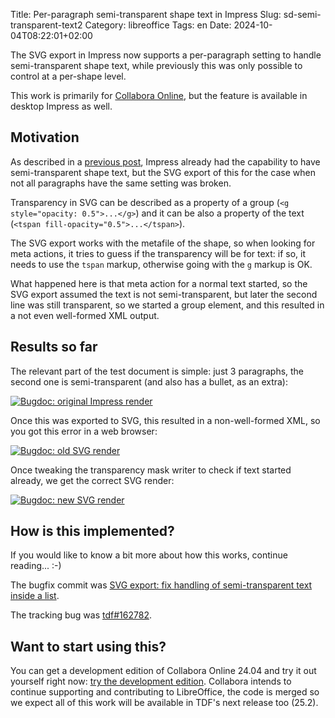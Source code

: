 Title: Per-paragraph semi-transparent shape text in Impress
Slug: sd-semi-transparent-text2
Category: libreoffice
Tags: en
Date: 2024-10-04T08:22:01+02:00

The SVG export in Impress now supports a per-paragraph setting to handle semi-transparent shape
text, while previously this was only possible to control at a per-shape level.

This work is primarily for [Collabora Online](https://www.collaboraonline.com/), but the feature is
available in desktop Impress as well.

## Motivation

As described in a [previous post]({filename}/2019/sd-semi-transparent-text.adoc), Impress already
had the capability to have semi-transparent shape text, but the SVG export of this for the case when
not all paragraphs have the same setting was broken.

Transparency in SVG can be described as a property of a group (`<g style="opacity: 0.5">...</g>`)
and it can be also a property of the text (`<tspan fill-opacity="0.5">...</tspan>`).

The SVG export works with the metafile of the shape, so when looking for meta actions, it tries to
guess if the transparency will be for text: if so, it needs to use the `tspan` markup, otherwise
going with the `g` markup is OK.

What happened here is that meta action for a normal text started, so the SVG export assumed the text
is not semi-transparent, but later the second line was still transparent, so we started a group
element, and this resulted in a not even well-formed XML output.

## Results so far

The relevant part of the test document is simple: just 3 paragraphs, the second one is
semi-transparent (and also has a bullet, as an extra):

[![Bugdoc: original Impress render](https://share.vmiklos.hu/blog/sd-semi-transparent-text2/svg-1input.png)](https://share.vmiklos.hu/blog/sd-semi-transparent-text2/svg-1input.png)

Once this was exported to SVG, this resulted in a non-well-formed XML, so you got this error in a
web browser:

[![Bugdoc: old SVG render](https://share.vmiklos.hu/blog/sd-semi-transparent-text2/svg-2bad.png)](https://share.vmiklos.hu/blog/sd-semi-transparent-text2/svg-2bad.png)

Once tweaking the transparency mask writer to check if text started already, we get the correct SVG
render:

[![Bugdoc: new SVG render](https://share.vmiklos.hu/blog/sd-semi-transparent-text2/svg-3good.png)](https://share.vmiklos.hu/blog/sd-semi-transparent-text2/svg-3good.png)

## How is this implemented?

If you would like to know a bit more about how this works, continue reading... :-)

The bugfix commit was [SVG export: fix handling of semi-transparent text inside a
list](https://git.libreoffice.org/core/commit/0a89d65e6bb7be293c1a7b4615a08292701694dc).

The tracking bug was [tdf#162782](https://bugs.documentfoundation.org/show_bug.cgi?id=162782).

## Want to start using this?

You can get a development edition of Collabora Online 24.04 and try it out yourself right now: [try
the development edition](https://www.collaboraonline.com/code/).  Collabora intends to continue
supporting and contributing to LibreOffice, the code is merged so we expect all of this work will be
available in TDF's next release too (25.2).
